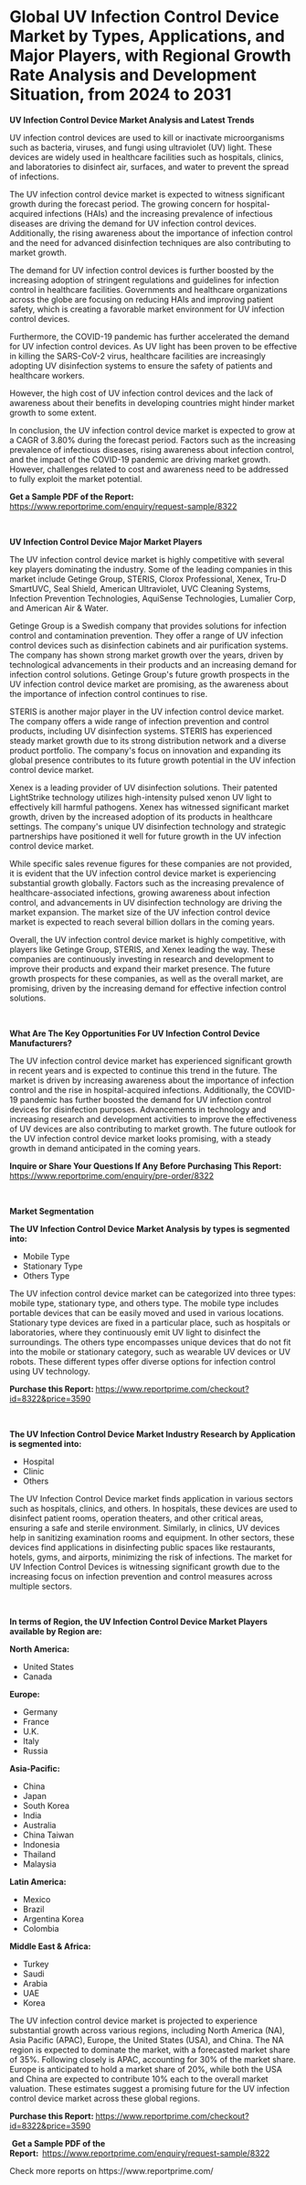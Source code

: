 <p><h1>Global UV Infection Control Device Market by Types, Applications, and Major Players, with Regional Growth Rate Analysis and Development Situation, from 2024 to 2031</h1></p><p><strong>UV Infection Control Device Market Analysis and Latest Trends</strong></p>
<p><p>UV infection control devices are used to kill or inactivate microorganisms such as bacteria, viruses, and fungi using ultraviolet (UV) light. These devices are widely used in healthcare facilities such as hospitals, clinics, and laboratories to disinfect air, surfaces, and water to prevent the spread of infections.</p><p>The UV infection control device market is expected to witness significant growth during the forecast period. The growing concern for hospital-acquired infections (HAIs) and the increasing prevalence of infectious diseases are driving the demand for UV infection control devices. Additionally, the rising awareness about the importance of infection control and the need for advanced disinfection techniques are also contributing to market growth.</p><p>The demand for UV infection control devices is further boosted by the increasing adoption of stringent regulations and guidelines for infection control in healthcare facilities. Governments and healthcare organizations across the globe are focusing on reducing HAIs and improving patient safety, which is creating a favorable market environment for UV infection control devices.</p><p>Furthermore, the COVID-19 pandemic has further accelerated the demand for UV infection control devices. As UV light has been proven to be effective in killing the SARS-CoV-2 virus, healthcare facilities are increasingly adopting UV disinfection systems to ensure the safety of patients and healthcare workers.</p><p>However, the high cost of UV infection control devices and the lack of awareness about their benefits in developing countries might hinder market growth to some extent.</p><p>In conclusion, the UV infection control device market is expected to grow at a CAGR of 3.80% during the forecast period. Factors such as the increasing prevalence of infectious diseases, rising awareness about infection control, and the impact of the COVID-19 pandemic are driving market growth. However, challenges related to cost and awareness need to be addressed to fully exploit the market potential.</p></p>
<p><strong>Get a Sample PDF of the Report:&nbsp;</strong> <a href="https://www.reportprime.com/enquiry/request-sample/8322">https://www.reportprime.com/enquiry/request-sample/8322</a></p>
<p>&nbsp;</p>
<p><strong>UV Infection Control Device Major Market Players</strong></p>
<p><p>The UV infection control device market is highly competitive with several key players dominating the industry. Some of the leading companies in this market include Getinge Group, STERIS, Clorox Professional, Xenex, Tru-D SmartUVC, Seal Shield, American Ultraviolet, UVC Cleaning Systems, Infection Prevention Technologies, AquiSense Technologies, Lumalier Corp, and American Air & Water.</p><p>Getinge Group is a Swedish company that provides solutions for infection control and contamination prevention. They offer a range of UV infection control devices such as disinfection cabinets and air purification systems. The company has shown strong market growth over the years, driven by technological advancements in their products and an increasing demand for infection control solutions. Getinge Group's future growth prospects in the UV infection control device market are promising, as the awareness about the importance of infection control continues to rise.</p><p>STERIS is another major player in the UV infection control device market. The company offers a wide range of infection prevention and control products, including UV disinfection systems. STERIS has experienced steady market growth due to its strong distribution network and a diverse product portfolio. The company's focus on innovation and expanding its global presence contributes to its future growth potential in the UV infection control device market.</p><p>Xenex is a leading provider of UV disinfection solutions. Their patented LightStrike technology utilizes high-intensity pulsed xenon UV light to effectively kill harmful pathogens. Xenex has witnessed significant market growth, driven by the increased adoption of its products in healthcare settings. The company's unique UV disinfection technology and strategic partnerships have positioned it well for future growth in the UV infection control device market.</p><p>While specific sales revenue figures for these companies are not provided, it is evident that the UV infection control device market is experiencing substantial growth globally. Factors such as the increasing prevalence of healthcare-associated infections, growing awareness about infection control, and advancements in UV disinfection technology are driving the market expansion. The market size of the UV infection control device market is expected to reach several billion dollars in the coming years.</p><p>Overall, the UV infection control device market is highly competitive, with players like Getinge Group, STERIS, and Xenex leading the way. These companies are continuously investing in research and development to improve their products and expand their market presence. The future growth prospects for these companies, as well as the overall market, are promising, driven by the increasing demand for effective infection control solutions.</p></p>
<p>&nbsp;</p>
<p><strong>What Are The Key Opportunities For UV Infection Control Device Manufacturers?</strong></p>
<p><p>The UV infection control device market has experienced significant growth in recent years and is expected to continue this trend in the future. The market is driven by increasing awareness about the importance of infection control and the rise in hospital-acquired infections. Additionally, the COVID-19 pandemic has further boosted the demand for UV infection control devices for disinfection purposes. Advancements in technology and increasing research and development activities to improve the effectiveness of UV devices are also contributing to market growth. The future outlook for the UV infection control device market looks promising, with a steady growth in demand anticipated in the coming years.</p></p>
<p><strong>Inquire or Share Your Questions If Any Before Purchasing This Report:</strong> <a href="https://www.reportprime.com/enquiry/pre-order/8322">https://www.reportprime.com/enquiry/pre-order/8322</a></p>
<p>&nbsp;</p>
<p><strong>Market Segmentation</strong></p>
<p><strong>The UV Infection Control Device Market Analysis by types is segmented into:</strong></p>
<p><ul><li>Mobile Type</li><li>Stationary Type</li><li>Others Type</li></ul></p>
<p><p>The UV infection control device market can be categorized into three types: mobile type, stationary type, and others type. The mobile type includes portable devices that can be easily moved and used in various locations. Stationary type devices are fixed in a particular place, such as hospitals or laboratories, where they continuously emit UV light to disinfect the surroundings. The others type encompasses unique devices that do not fit into the mobile or stationary category, such as wearable UV devices or UV robots. These different types offer diverse options for infection control using UV technology.</p></p>
<p><strong>Purchase this Report:&nbsp;</strong><a href="https://www.reportprime.com/checkout?id=8322&price=3590">https://www.reportprime.com/checkout?id=8322&price=3590</a></p>
<p>&nbsp;</p>
<p><strong>The UV Infection Control Device Market Industry Research by Application is segmented into:</strong></p>
<p><ul><li>Hospital</li><li>Clinic</li><li>Others</li></ul></p>
<p><p>The UV Infection Control Device market finds application in various sectors such as hospitals, clinics, and others. In hospitals, these devices are used to disinfect patient rooms, operation theaters, and other critical areas, ensuring a safe and sterile environment. Similarly, in clinics, UV devices help in sanitizing examination rooms and equipment. In other sectors, these devices find applications in disinfecting public spaces like restaurants, hotels, gyms, and airports, minimizing the risk of infections. The market for UV Infection Control Devices is witnessing significant growth due to the increasing focus on infection prevention and control measures across multiple sectors.</p></p>
<p>&nbsp;</p>
<p><strong>In terms of Region, the UV Infection Control Device Market Players available by Region are:</strong></p>
<p>
    <p> <strong> North America: </strong>
        <ul>
            <li>United States</li>
            <li>Canada</li>
        </ul>
        </p> 
    <p> <strong> Europe: </strong>
        <ul>
            <li>Germany</li>
            <li>France</li>
            <li>U.K.</li>
            <li>Italy</li>
            <li>Russia</li>
        </ul>
        </p> 
    <p> <strong> Asia-Pacific: </strong>
        <ul>
            <li>China</li>
            <li>Japan</li>
            <li>South Korea</li>
            <li>India</li>
            <li>Australia</li>
            <li>China Taiwan</li>
            <li>Indonesia</li>
            <li>Thailand</li>
            <li>Malaysia</li>
        </ul>
        </p> 
    <p> <strong> Latin America: </strong>
        <ul>
            <li>Mexico</li>
            <li>Brazil</li>
            <li>Argentina Korea</li>
            <li>Colombia</li>
        </ul>
        </p> 
    <p> <strong> Middle East & Africa: </strong>
        <ul>
            <li>Turkey</li>
            <li>Saudi</li>
            <li>Arabia</li>
            <li>UAE</li>
            <li>Korea</li>
        </ul>
    </p>
    </p>
<p><p>The UV infection control device market is projected to experience substantial growth across various regions, including North America (NA), Asia Pacific (APAC), Europe, the United States (USA), and China. The NA region is expected to dominate the market, with a forecasted market share of 35%. Following closely is APAC, accounting for 30% of the market share. Europe is anticipated to hold a market share of 20%, while both the USA and China are expected to contribute 10% each to the overall market valuation. These estimates suggest a promising future for the UV infection control device market across these global regions.</p></p>
<p><strong>Purchase this Report: </strong><a href="https://www.reportprime.com/checkout?id=8322&price=3590">https://www.reportprime.com/checkout?id=8322&price=3590</a></p>
<p>&nbsp;<strong>Get a Sample PDF of the Report:&nbsp;&nbsp;</strong><a href="https://www.reportprime.com/enquiry/request-sample/8322">https://www.reportprime.com/enquiry/request-sample/8322</a></p>
<p><strong></strong></p>
<p>Check more reports on https://www.reportprime.com/</p>